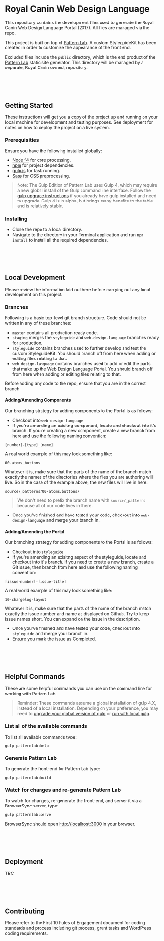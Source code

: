 # Royal Canin Web Design Language

This repository contains the development files used to generate the Royal Canin Web Design Language Portal (2017). All files are managed via the repo.

This project is built on top of [Pattern Lab](http://patternlab.io/). A custom StyleguideKit has been created in order to customise the appearance of the front end.

Excluded files include the `public` directory, which is the end product of the [Pattern Lab](http://patternlab.io/) static site generator. This directory will be managed by a separate, Royal Canin owned, repository.

# &nbsp;

## Getting Started

These instructions will get you a copy of the project up and running on your local machine for development and testing purposes. See deployment for notes on how to deploy the project on a live system.

### Prerequisities

Ensure you have the following installed globally:

* [Node ^4](https://nodejs.org/en/) for core processing.
* [npm](https://www.npmjs.com/) for project dependencies.
* [gulp.js](http://gulpjs.com/) for task running.
* [Sass](http://sass-lang.com/install) for CSS preprocessing.

> Note: The Gulp Edition of Pattern Lab uses Gulp 4, which may require a new global install of the Gulp command line interface. Follow the [gulp upgrade instructions](https://github.com/pattern-lab/edition-node-gulp/wiki/Updating-to-Gulp-4) if you already have gulp installed and need to upgrade. Gulp 4 is in alpha, but brings many benefits to the table and is relatively stable.

### Installing

* Clone the repo to a local directory.
* Navigate to the directory in your Terminal application and run `npm install` to install all the required dependencies.

# &nbsp;

## Local Development

Please review the information laid out here before carrying out any local development on this project.

### Branches

Following is a basic top-level git branch structure. Code should not be written in any of these branches:

* `master` contains all production ready code.
* `staging` merges the `styleguide` and `web-design-language` branches ready for production.
* `styleguide` contains branches used to further develop and test the custom StyleguideKit. You should branch off from here when adding or editing files relating to that.
* `web-design-language` contains branches used to add or edit the parts that make up the Web Design Language Portal. You should branch off from here when adding or editing files relating to that.

Before adding any code to the repo, ensure that you are in the correct branch. 


#### Adding/Amending Components
Our branching strategy for adding components to the Portal is as follows:

* Checkout into `web-design-language`
* If you're amending an exisitng component, locate and checkout into it's branch. If you're creating a new component, create a new branch from here and use the following naming convention: 

`[number]-[type]_[name]`

A real world example of this may look something like:

`00-atoms_buttons`

Whatever it is, make sure that the parts of the name of the branch match exactly the names of the directories where the files you are authoring will live. So in the case of the example above, the new files will live in here:

`source/_patterns/00-atoms/buttons/`

> We don't need to prefix the branch name with `source/_patterns` because all of our code lives in there.

* Once you've finished and have tested your code, checkout into `web-design-language` and merge your branch in.


#### Adding/Amending the Portal
Our branching strategy for adding components to the Portal is as follows:

* Checkout into `styleguide`
* If you're amending an exisitng aspect of the styleguide, locate and checkout into it's branch. If you need to create a new branch, create a Git issue, then branch from here and use the following naming convention:

`[issue-number]-[issue-title]`

A real world example of this may look something like:

`10-changelog-layout`

Whatever it is, make sure that the parts of the name of the branch match exactly the issue number and name as displayed on Github. Try to keep issue names short. You can expand on the issue in the description.

* Once you've finished and have tested your code, checkout into `styleguide` and merge your branch in.
* Ensure you mark the issue as Completed.

# &nbsp;

## Helpful Commands

These are some helpful commands you can use on the command line for working with Pattern Lab.

> Reminder: These commands assume a global installation of gulp 4.X, instead of a local installation. Depending on your preference, you may need to [upgrade your global version of gulp](https://github.com/pattern-lab/edition-node-gulp/wiki/Updating-to-Gulp-4) or [run with local gulp](https://github.com/pattern-lab/patternlab-node/wiki/Running-with-Local-Gulp-Instead-of-Global-Gulp).

### List all of the available commands

To list all available commands type:

    gulp patternlab:help

### Generate Pattern Lab

To generate the front-end for Pattern Lab type:

    gulp patternlab:build

### Watch for changes and re-generate Pattern Lab

To watch for changes, re-generate the front-end, and server it via a BrowserSync server,  type:

    gulp patternlab:serve

BrowserSync should open [http://localhost:3000](http://localhost:3000) in your browser.

# &nbsp;

## Deployment

TBC

# &nbsp;

## Contributing

Please refer to the First 10 Rules of Engagement document for coding standards and process including git process, grunt tasks and WordPress coding requirements.